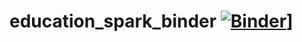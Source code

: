 # education_spark_binder [![Binder](https://mybinder.org/badge_logo.svg)](https://mybinder.org/v2/gh/univalence/education_spark_binder/main?urlpath=lab/tree/lab1_word_count_text.ipynb)]